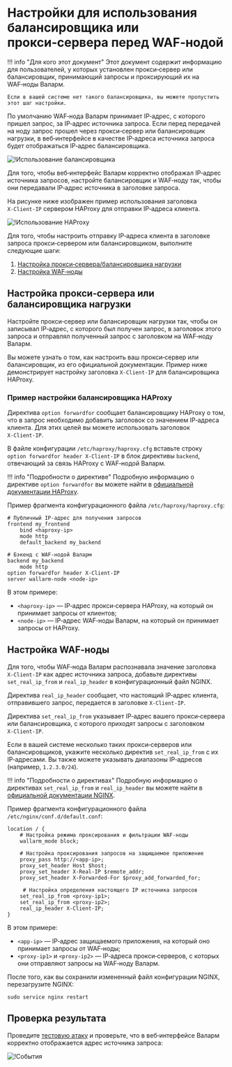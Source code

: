 [img-events]:               ../images/admin-guides/using-proxy-or-balancer/events-ru.png
[img-using-balancer]:       ../images/admin-guides/using-proxy-or-balancer/using-balancer-ru.png
[img-using-haproxy]:        ../images/admin-guides/using-proxy-or-balancer/using-haproxy-ru.png

[link-haproxy-docs]:        https://cbonte.github.io/haproxy-dconv/1.9/configuration.html#option%20forwardfor
[link-nginx-directives]:    https://nginx.org/ru/docs/http/ngx_http_realip_module.html
[link-test-attack]:         ../quickstart-ru/qs-check-operation-ru.md#2-проведите-тестовую-атаку

[anchor-configuring-proxy]: #настройка-проксисервера-или-балансировщика-нагрузки
[anchor-configuring-node]:  #настройка-wafноды

# Настройки для использования балансировщика или прокси‑сервера перед WAF‑нодой

!!! info "Для кого этот документ"
    Этот документ содержит информацию для пользователей, у которых установлен прокси‑сервер или балансировщик, принимающий запросы и проксирующий их на WAF‑ноды Валарм. 
    
    Если в вашей системе нет такого балансировщика, вы можете пропустить этот шаг настройки.

По умолчанию WAF‑нода Валарм принимает IP‑адрес, с которого пришел запрос, за IP‑адрес источника запроса. 
Если перед передачей на ноду запрос прошел через прокси‑сервер или балансировщик нагрузки, в веб‑интерфейсе в качестве IP‑адреса источника запроса будет отображаться IP‑адрес балансировщика.

![!Использование балансировщика][img-using-balancer]

Для того, чтобы веб‑интерфейс Валарм корректно отображал IP‑адрес источника запросов, настройте балансировщик и WAF‑ноду так, чтобы они передавали IP‑адрес источника в заголовке запроса. 

На рисунке ниже изображен пример использования заголовка `X‑Client‑IP` сервером HAProxy для отправки IP‑адреса клиента.

![!Использование HAProxy][img-using-haproxy]

Для того, чтобы настроить отправку IP‑адреса клиента в заголовке запроса прокси‑сервером или балансировщиком, выполните следующие шаги:
1.  [Настройка прокси‑сервера/балансировщика нагрузки][anchor-configuring-proxy]
2.  [Настройка WAF‑ноды][anchor-configuring-node]

## Настройка прокси‑сервера или балансировщика нагрузки

Настройте прокси‑сервер или балансировщик нагрузки так, чтобы он записывал IP‑адрес, с которого был получен запрос, в заголовок этого запроса и отправлял полученный запрос с заголовком на WAF‑ноду Валарм.

Вы можете узнать о том, как настроить ваш прокси‑сервер или балансировщик, из его официальной документации. Пример ниже демонстрирует настройку заголовка `X‑Client‑IP` для балансировщика HAProxy.

### Пример настройки балансировщика HAProxy

Директива `option forwardfor` сообщает балансировщику HAProxy о том, что в запрос необходимо добавить заголовок со значением IP‑адреса клиента. 
Для этих целей вы можете использовать заголовок `X‑Client‑IP`.

В файле конфигурации `/etc/haproxy/haproxy.cfg` вставьте строку `option forwardfor header X‑Client‑IP` в блок директивы `backend`, отвечающий за связь HAProxy с WAF‑нодой Валарм.

!!! info "Подробности о директиве"
    Подробную информацию о директиве `option forwardfor` вы можете найти в [официальной документации HAProxy][link-haproxy-docs].

Пример фрагмента конфигурационного файла `/etc/haproxy/haproxy.cfg`:
```
# Публичный IP‑адрес для получения запросов
frontend my_frontend
    bind <haproxy-ip>
    mode http
    default_backend my_backend

# Бэкенд с WAF‑нодой Валарм
backend my_backend
    mode http
option forwardfor header X-Client-IP
server wallarm-node <node-ip>
```

В этом примере:
*   `<haproxy-ip>` — IP‑адрес прокси‑сервера HAProxy, на который он принимает запросы от клиентов;
*   `<node-ip>` — IP‑адрес WAF‑ноды Валарм, на который он принимает запросы от HAProxy.

## Настройка WAF‑ноды

Для того, чтобы WAF‑нода Валарм распознавала значение заголовка `X‑Client‑IP` как адрес источника запроса, добавьте директивы `set_real_ip_from` и `real_ip_header` в конфигурационный файл NGINX.

Директива `real_ip_header` сообщает, что настоящий IP‑адрес клиента, отправившего запрос, передается в заголовке `X‑Client‑IP`.

Директива `set_real_ip_from` указывает IP‑адрес вашего прокси‑сервера или балансировщика, с которого приходят запросы с заголовком `X‑Client‑IP`.  

Если в вашей системе несколько таких прокси‑серверов или балансировщиков, укажите несколько директив `set_real_ip_from` с их IP‑адресами. 
Вы также можете указывать диапазоны IP‑адресов (например, `1.2.3.0/24`).

!!! info "Подробности о директивах"
    Подробную информацию о директивах `set_real_ip_from` и `real_ip_header` вы можете найти в [официальной документации NGINX][link-nginx-directives].

Пример фрагмента конфигурационного файла `/etc/nginx/conf.d/default.conf`:
```
location / {
    # Настройка режима проксирования и фильтрации WAF‑ноды
    wallarm_mode block;
    
    # Настройка проксирования запросов на защищаемое приложение
    proxy_pass http://<app-ip>;
    proxy_set_header Host $host;
    proxy_set_header X-Real-IP $remote_addr;
    proxy_set_header X-Forwarded-For $proxy_add_forwarded_for;
    
     # Настройка определения настоящего IP источника запросов
    set_real_ip_from <proxy-ip1>;
    set_real_ip_from <proxy-ip2>;
    real_ip_header X-Client-IP;
}
```

В этом примере:
*   `<app-ip>` — IP‑адрес защищаемого приложения, на который оно принимает запросы от WAF‑ноды;
*   `<proxy-ip1>` и `<proxy-ip2>` — IP‑адреса прокси‑серверов, с которых они отправляют запросы на WAF‑ноду Валарм.

После того, как вы сохранили измененный файл конфигурации NGINX, перезагрузите NGINX:
```
sudo service nginx restart
```

## Проверка результата

Проведите [тестовую атаку][link-test-attack] и проверьте, что в веб‑интерфейсе Валарм корректно отображается адрес источника запроса:

![!События][img-events]